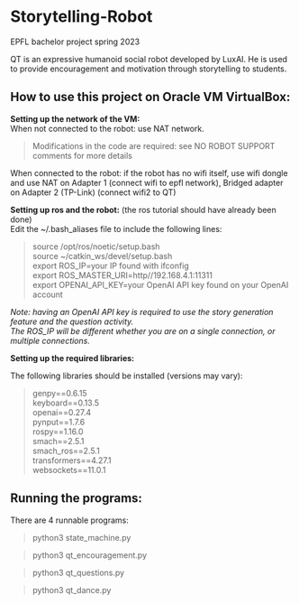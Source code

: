 # Storytelling-Robot
EPFL bachelor project spring 2023

QT is an expressive humanoid social robot developed by LuxAI. He is used to provide encouragement and motivation through storytelling to students. 

## How to use this project on Oracle VM VirtualBox: 

**Setting up the network of the VM:**  
When not connected to the robot: use NAT network. 
>Modifications in the code are required: see NO ROBOT SUPPORT comments for more details 

When connected to the robot: if the robot has no wifi itself, use wifi dongle and use NAT on Adapter 1 (connect wifi to epfl network), Bridged adapter on Adapter 2 (TP-Link) (connect wifi2 to QT)

**Setting up ros and the robot:** (the ros tutorial should have already been done)  
Edit the ~/.bash_aliases file to include the following lines: 

>source /opt/ros/noetic/setup.bash  
source ~/catkin_ws/devel/setup.bash  
export ROS_IP=your IP found with ifconfig  
export ROS_MASTER_URI=http//192.168.4.1:11311  
export OPENAI_API_KEY=your OpenAI API key found on your OpenAI account  

*Note: having an OpenAI API key is required to use the story generation feature and the question activity.  
The ROS_IP will be different whether you are on a single connection, or multiple connections.*

**Setting up the required libraries:**  

The following libraries should be installed (versions may vary): 
>genpy==0.6.15  
keyboard==0.13.5  
openai==0.27.4  
pynput==1.7.6  
rospy==1.16.0  
smach==2.5.1  
smach_ros==2.5.1  
transformers==4.27.1   
websockets==11.0.1  


## Running the programs:  
There are 4 runnable programs: 
>python3 state_machine.py  

>python3 qt_encouragement.py  

>python3 qt_questions.py

>python3 qt_dance.py



